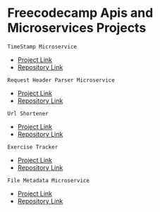 # Freecodecamp Apis and Microservices Projects


`TimeStamp Microservice`

- [Project Link](https://timestamp-project-xheartean.glitch.me)
- [Repository Link](https://github.com/xheartean/time-stamp-api)

`Request Header Parser Microservice`

- [Project Link](https://request-header-parser-xheartean.glitch.me)
- [Repository Link](https://github.com/xheartean/Request-Header-Parser-Microservice)


`Url Shortener`

- [Project Link](https://url-shortener-xheartean.glitch.me)
- [Repository Link](https://github.com/xheartean/url-shortener)


`Exercise Tracker`

- [Project Link](https://freecodecamp-exercise-tracker-xheartean.glitch.me)
- [Repository Link](https://github.com/xheartean/exercise-tracker)


`File Metadata Microservice`

- [Project Link](https://file-metadata-microservice-xheartean.glitch.me)
- [Repository Link](https://github.com/xheartean/file-metadata)

